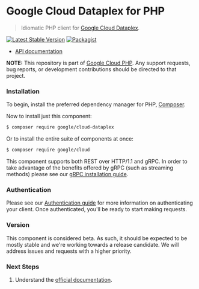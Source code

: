 # Google Cloud Dataplex for PHP

> Idiomatic PHP client for [Google Cloud Dataplex](https://cloud.google.com/dataplex).

[![Latest Stable Version](https://poser.pugx.org/google/cloud-dataplex/v/stable)](https://packagist.org/packages/google/cloud-dataplex) [![Packagist](https://img.shields.io/packagist/dm/google/cloud-dataplex.svg)](https://packagist.org/packages/google/cloud-dataplex)

* [API documentation](http://googleapis.github.io/google-cloud-php/#/docs/cloud-dataplex/latest/dataplex/readme)

**NOTE:** This repository is part of [Google Cloud PHP](https://github.com/googleapis/google-cloud-php). Any
support requests, bug reports, or development contributions should be directed to
that project.

### Installation

To begin, install the preferred dependency manager for PHP, [Composer](https://getcomposer.org/).

Now to install just this component:

```sh
$ composer require google/cloud-dataplex
```

Or to install the entire suite of components at once:

```sh
$ composer require google/cloud
```

This component supports both REST over HTTP/1.1 and gRPC. In order to take advantage of the benefits offered by gRPC (such as streaming methods)
please see our [gRPC installation guide](https://cloud.google.com/php/grpc).

### Authentication

Please see our [Authentication guide](https://github.com/googleapis/google-cloud-php/blob/main/AUTHENTICATION.md) for more information
on authenticating your client. Once authenticated, you'll be ready to start making requests.

### Version

This component is considered beta. As such, it should be expected to be mostly
stable and we're working towards a release candidate. We will address issues
and requests with a higher priority.

### Next Steps

1. Understand the [official documentation](https://cloud.google.com/dataplex/docs).
